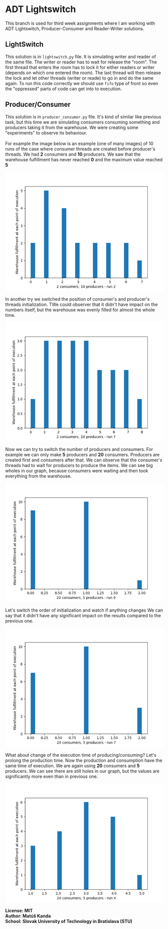 # ADT Lightswitch
This branch is used for third week assignments where 
I am working with ADT Lightswitch, Producer-Consumer and 
Reader-Writer solutions.

## LightSwitch
This solution is in ```lightswitch.py``` file.
It is simulating writer and reader of the same file. The writer or 
reader has to wait for release the "room". The first thread that enters
the room has to lock it for either readers or writer (depends on
which one entered the room). The last thread will then release the 
lock and let other threads (writer or reade) to go in and do the same
again. To run this code correctly we should use ```fifo``` type of
front so even the "oppressed" parts of code can get into to execution.

## Producer/Consumer
This solution is in ```producer_consumer.py``` file.
It's kind of similar like previous task, but this time 
we are simulating consumers consuming something and producers
taking it from the warehouse. We were creating some "experiments"
to observe its behaviour.\
\
For example the image below is an example (one of many images) of 
10 runs of the case where consumer threads are created before 
producer's threads. We had **2** consumers and **10** producers. 
We saw that the warehouse fulfillment has never reached **0** and
the maximum value reached **5**

![Scutter graph](img/2C_10P_ep1.png)

In another try we switched the position of consumer's and producer's 
threads initialization. TWe could observer that it didn't have
impact on the numbers itself, but the warehouse was evenly filled for
almost the whole time.

![Scutter graph](img/2C_10P_ep2.png)

Now we can try to switch the number of producers and consumers.
For example we can only make **5** producers and **20** consumers. Producers
are created first and consumers after that. We can observe that the
consumer's threads had to wait for producers to produce the items. We
can see big wholes in our graph, because consumers were waiting and then
took everything from the warehouse.

![Scutter graph](img/20C_5P_ep1.png)

Let's switch the order of initialization and watch if anything changes
We can say that it didn't have any significant impact on the results 
compared to the previous one.

![Scutter graph](img/20C_5P_ep2.png)

What about change of the execution time of producing/consuming?
Let's prolong the production time. Now the production and consumption
have the same time of execution. We are again using **20** consumers
and **5** producers. We can see there are still holes in our graph, but
the values are significantly more even than in previous one.

![Scutter graph](img/20C_5P_ep3.png)


**License: MIT\
Author: Matúš Kanda\
School: Slovak University of Technology in Bratislava (STU)**

